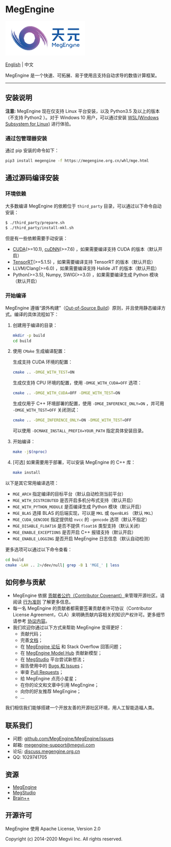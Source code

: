 # MegEngine

![MegEngine Logo](logo.png)

[English](README.md) | 中文

MegEngine 是一个快速、可拓展、易于使用且支持自动求导的数值计算框架。

------


## 安装说明

**注意:** MegEngine 现在仅支持 Linux 平台安装，以及 Python3.5 及以上的版本（不支持 Python2 ）。对于 Windows 10 用户，可以通过安装 [WSL(Windows Subsystem for Linux)](https://docs.microsoft.com/en-us/windows/wsl) 进行体验。

### 通过包管理器安装

通过 pip 安装的命令如下：

```bash
pip3 install megengine -f https://megengine.org.cn/whl/mge.html
```

## 通过源码编译安装

### 环境依赖

大多数编译 MegEngine 的依赖位于 `third_party` 目录，可以通过以下命令自动安装：

```bash
$ ./third_party/prepare.sh
$ ./third_party/install-mkl.sh
```

但是有一些依赖需要手动安装：

* [CUDA](https://developer.nvidia.com/cuda-toolkit-archive)(>=10.1), [cuDNN](https://developer.nvidia.com/cudnn)(>=7.6) ，如果需要编译支持 CUDA 的版本（默认开启）
* [TensorRT](https://docs.nvidia.com/deeplearning/sdk/tensorrt-archived/index.html)(>=5.1.5) ，如果需要编译支持 TensorRT 的版本（默认开启）
* LLVM/Clang(>=6.0) ，如果需要编译支持 Halide JIT 的版本（默认开启）
* Python(>=3.5), Numpy, SWIG(>=3.0) ，如果需要编译生成 Python 模块（默认开启）

### 开始编译

MegEngine 遵循“源外构建”（[Out-of-Source Build](https://zh.m.wikibooks.org/zh-hans/CMake_%E5%85%A5%E9%96%80/Out-of-source_Build)）原则，并且使用静态编译方式。编译的具体流程如下：

1. 创建用于编译的目录：
    ```bash
    mkdir -p build
    cd build
    ```

2. 使用 `CMake` 生成编译配置：

    生成支持 CUDA 环境的配置：
    ```bash
    cmake .. -DMGE_WITH_TEST=ON
    ```

    生成仅支持 CPU 环境的配置，使用 `-DMGE_WITH_CUDA=OFF` 选项：
    ```bash
    cmake .. -DMGE_WITH_CUDA=OFF -DMGE_WITH_TEST=ON
    ```

    生成仅用于 C++ 环境部署的配置，使用 `-DMGE_INFERENCE_ONLY=ON` ，并可用 `-DMGE_WITH_TEST=OFF` 关闭测试：
    ```bash
    cmake .. -DMGE_INFERENCE_ONLY=ON -DMGE_WITH_TEST=OFF
    ```

    可以使用 `-DCMAKE_INSTALL_PREFIX=YOUR_PATH` 指定具体安装目录。

3. 开始编译：

    ```bash
    make -j$(nproc)
    ```

4. [可选] 如果需要用于部署，可以安装 MegEngine 的 C++ 库：

    ```bash
    make install
    ```

以下是其它常用编译选项：

* `MGE_ARCH` 指定编译的目标平台（默认自动检测当前平台）
* `MGE_WITH_DISTRIBUTED` 是否开启多机分布式支持（默认开启）
* `MGE_WITH_PYTHON_MODULE` 是否编译生成 Python 模块（默认开启）
* `MGE_BLAS` 选择 BLAS 的后端实现，可以是 `MKL` 或 `OpenBLAS` （默认 `MKL`）
* `MGE_CUDA_GENCODE` 指定提供给 `nvcc` 的 `-gencode` 选项（默认不指定）
* `MGE_DISABLE_FLOAT16` 是否不提供 `float16` 类型支持（默认关闭）
* `MGE_ENABLE_EXCEPTIONS` 是否开启 C++ 报错支持（默认开启）
* `MGE_ENABLE_LOGGING` 是否开启 MegEngine 日志信息（默认自动检测）

更多选项可以通过以下命令查看：

```bash
cd build
cmake -LAH .. 2>/dev/null| grep -B 1 'MGE_' | less
```

## 如何参与贡献

* MegEngine 依据 [贡献者公约（Contributor Covenant）](https://contributor-covenant.org)来管理开源社区。请阅读 [行为准则](CODE_OF_CONDUCT.md) 了解更多信息。
* 每一名 MegEngine 的贡献者都需要签署贡献者许可协议（Contributor License Agreement，CLA）来明确贡献内容相关的知识产权许可。更多细节请参考 [协议内容](CONTRIBUTOR_LICENSE_AGREEMENT.md)。
* 我们欢迎你通过以下方式来帮助 MegEngine 变得更好：
    * 贡献代码；
    * 完善[文档](https://github.com/MegEngine/Docs)；
    * 在 [MegEngine 论坛](https://discuss.megengine.org.cn) 和 Stack Overflow 回答问题；
    * 在 [MegEngine Model Hub](https://github.com/megengine/hub) 贡献新模型；
    * 在 [MegStudio](https://studio.brainpp.com) 平台尝试新想法；
    * 报告使用中的 [Bugs 和 Issues](https://github.com/MegEngine/MegEngine/issues)；
    * 审查 [Pull Requests](https://github.com/MegEngine/MegEngine/pulls)；
    * 给 MegEngine 点亮小星星；
    * 在你的论文和文章中引用 MegEngine；
    * 向你的好友推荐 MegEngine；
    * ...

我们相信我们能够搭建一个开放友善的开源社区环境，用人工智能造福人类。

## 联系我们

* 问题: [github.com/MegEngine/MegEngine/issues](https://github.com/MegEngine/MegEngine/issues)
* 邮箱: [megengine-support@megvii.com](mailto:megengine-support@megvii.com)
* 论坛: [discuss.megengine.org.cn](https://discuss.megengine.org.cn)
* QQ: 1029741705

## 资源

- [MegEngine](https://megengine.org.cn)
- [MegStudio](https://studio.brainpp.com)
- [Brain++](https://brainpp.megvii.com)

## 开源许可

MegEngine 使用 Apache License, Version 2.0

Copyright (c) 2014-2020 Megvii Inc. All rights reserved.
